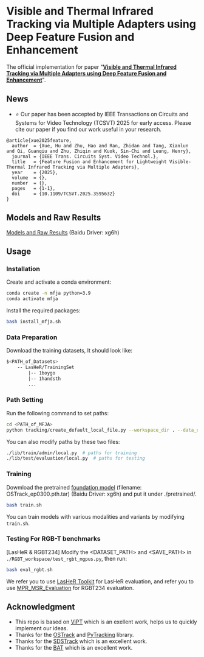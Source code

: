 # Visible and Thermal Infrared Tracking via Multiple Adapters using Deep Feature Fusion and Enhancement
The official implementation for paper "**[Visible and Thermal Infrared Tracking via Multiple Adapters using Deep Feature Fusion and Enhancement](https://ieeexplore.ieee.org/document/11112670)**".

## News

- ⭐ Our paper has been accepted by IEEE Transactions on Circuits and Systems for Video Technology (TCSVT) 2025 for early access. Please cite our paper if you find our work useful in your research.
```
@article{xue2025feature,
  author  = {Xue, Hu and Zhu, Hao and Ran, Zhidan and Tang, Xianlun and Qi, Guanqiu and Zhu, Zhiqin and Kuok, Sin-Chi and Leung, Henry},
  journal = {IEEE Trans. Circuits Syst. Video Technol.},
  title   = {Feature Fusion and Enhancement for Lightweight Visible-Thermal Infrared Tracking via Multiple Adapters},
  year    = {2025},
  volume  = {},
  number  = {},
  pages   = {1-1},
  doi     = {10.1109/TCSVT.2025.3595632}
}
```
## Models and Raw Results

[Models and Raw Results](https://pan.baidu.com/s/1G1nMA1Xlxqz8b-DB_XlwgA?pwd=xg6h) (Baidu Driver: xg6h)

## Usage

### Installation

Create and activate a conda environment:

```bash
conda create -n mfja python=3.9
conda activate mfja
```

Install the required packages:

```bash
bash install_mfja.sh
```

### Data Preparation

Download the training datasets, It should look like:

```bash
$<PATH_of_Datasets>
    -- LasHeR/TrainingSet
        |-- 1boygo
        |-- 1handsth
        ...
```

### Path Setting

Run the following command to set paths:

```bash
cd <PATH_of_MFJA>
python tracking/create_default_local_file.py --workspace_dir . --data_dir <PATH_of_Datasets> --save_dir ./output
```

You can also modify paths by these two files:

```bash
./lib/train/admin/local.py  # paths for training
./lib/test/evaluation/local.py  # paths for testing
```

### Training

Dowmload the pretrained [foundation model](https://pan.baidu.com/s/1G1nMA1Xlxqz8b-DB_XlwgA?pwd=xg6h) (filename: OSTrack_ep0300.pth.tar) (Baidu Driver: xg6h)
and put it under ./pretrained/.

```bash
bash train.sh
```

You can train models with various modalities and variants by modifying ``train.sh``.

### Testing For RGB-T benchmarks

[LasHeR & RGBT234]
Modify the <DATASET_PATH> and <SAVE_PATH> in ``./RGBT_workspace/test_rgbt_mgpus.py``, then run:

```bash
bash eval_rgbt.sh
```

We refer you to use [LasHeR Toolkit](https://github.com/BUGPLEASEOUT/LasHeR) for LasHeR evaluation,
and refer you to use [MPR_MSR_Evaluation](https://sites.google.com/view/ahutracking001/) for RGBT234 evaluation.

## Acknowledgment

- This repo is based on [ViPT](https://github.com/jiawen-zhu/ViPT) which is an exellent work, helps us to quickly implement our ideas.
- Thanks for the [OSTrack](https://github.com/botaoye/OSTrack) and [PyTracking](https://github.com/visionml/pytracking) library.
- Thanks for the [SDSTrack](https://github.com/hoqolo/SDSTrack) which is an excellent work.
- Thanks for the [BAT](https://github.com/SparkTempest/BAT) which is an excellent work.
